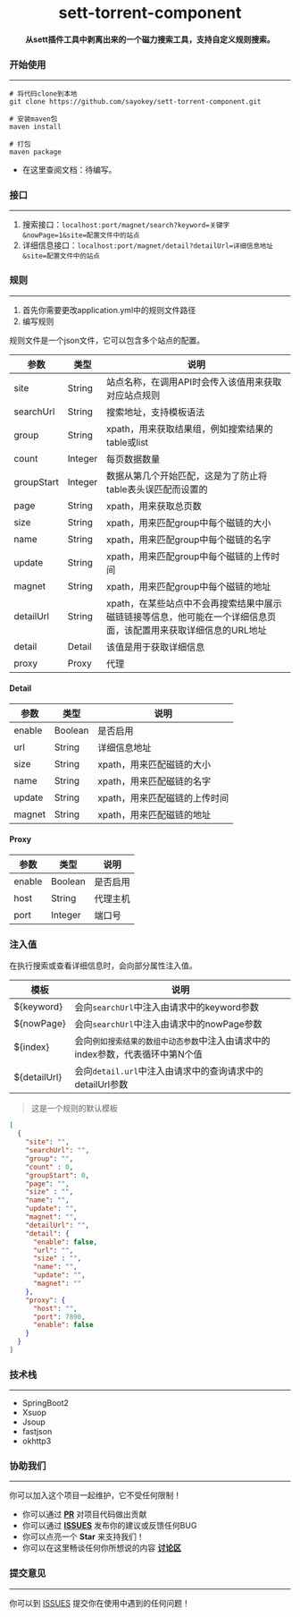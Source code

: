 
<h1 align="center">sett-torrent-component</h1>
<h4 align="center">从sett插件工具中剥离出来的一个磁力搜索工具，支持自定义规则搜索。</h4>



### 开始使用

---

```shell
# 将代码clone到本地
git clone https://github.com/sayokey/sett-torrent-component.git 

# 安装maven包
maven install

# 打包
maven package
```

- 在这里查阅文档：待编写。

### 接口

----

1. 搜索接口：`localhost:port/magnet/search?keyword=关键字&nowPage=1&site=配置文件中的站点`
2. 详细信息接口：`localhost:port/magnet/detail?detailUrl=详细信息地址&site=配置文件中的站点`

### 规则

---

1. 首先你需要更改application.yml中的规则文件路径
2. 编写规则

规则文件是一个json文件，它可以包含多个站点的配置。

|  参数   | 类型  | 说明 |
|  ----  | ----  | ---- |
| site  | String | 站点名称，在调用API时会传入该值用来获取对应站点规则 |
| searchUrl  | String | 搜索地址，支持模板语法 |
| group  | String | xpath，用来获取结果组，例如搜索结果的table或list |
| count  | Integer | 每页数据数量 |
| groupStart  | Integer | 数据从第几个开始匹配，这是为了防止将table表头误匹配而设置的 |
| page  | String | xpath，用来获取总页数 |
| size  | String | xpath，用来匹配group中每个磁链的大小 |
| name  | String | xpath，用来匹配group中每个磁链的名字 |
| update  | String | xpath，用来匹配group中每个磁链的上传时间 |
| magnet  | String | xpath，用来匹配group中每个磁链的地址 |
| detailUrl  | String | xpath，在某些站点中不会再搜索结果中展示磁链链接等信息，他可能在一个详细信息页面，该配置用来获取详细信息的URL地址 |
| detail  | Detail | 该值是用于获取详细信息 |
| proxy  | Proxy | 代理 |

#### Detail

|  参数   | 类型  | 说明 |
|  ----  | ----  | ---- |
| enable  | Boolean | 是否启用 |
| url  | String | 详细信息地址 |
| size  | String | xpath，用来匹配磁链的大小 |
| name  | String | xpath，用来匹配磁链的名字 |
| update  | String | xpath，用来匹配磁链的上传时间 |
| magnet  | String | xpath，用来匹配磁链的地址 |

#### Proxy

|  参数   | 类型  | 说明 |
|  ----  | ----  | ---- |
| enable  | Boolean | 是否启用 |
| host  | String | 代理主机 |
| port  | Integer | 端口号 |

### 注入值

在执行搜索或查看详细信息时，会向部分属性注入值。

|  模板  | 说明 |
|  ----  | ---- |
| ${keyword}  | 会向`searchUrl`中注入由请求中的keyword参数 |
| ${nowPage}  | 会向`searchUrl`中注入由请求中的nowPage参数 |
| ${index}  | 会向`例如搜索结果的数组中动态参数`中注入由请求中的index参数，代表循环中第N个值 |
| ${detailUrl}  | 会向`detail.url`中注入由请求中的查询请求中的detailUrl参数 |

> 这是一个规则的默认模板

```json
[
  {
    "site": "",
    "searchUrl": "",
    "group": "",
    "count" : 0,
    "groupStart": 0,
    "page": "",
    "size" : "",
    "name": "",
    "update": "",
    "magnet": "",
    "detailUrl": "",
    "detail": {
      "enable": false,
      "url": "",
      "size" : "",
      "name": "",
      "update": "",
      "magnet": ""
    },
    "proxy": {
      "host": "",
      "port": 7890,
      "enable": false
    }
  }
]
```


### 技术栈

---

- SpringBoot2
- Xsuop
- Jsoup
- fastjson
- okhttp3

### 协助我们

---

你可以加入这个项目一起维护，它不受任何限制！

- 你可以通过 **[PR](https://github.com/sayokey/sett-torrent-component/pulls)** 对项目代码做出贡献
- 你可以通过 **[ISSUES](https://github.com/sayokey/sett-torrent-component/issues)** 发布你的建议或反馈任何BUG
- 你可以点亮一个 **Star** 来支持我们！
- 你可以在这里畅谈任何你所想说的内容 **[讨论区](https://github.com/sayokey/sett-torrent-component/discussions)**


### 提交意见

---

你可以到 [ISSUES](https://github.com/sayokey/sett-torrent-component/issues) 提交你在使用中遇到的任何问题！